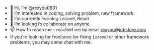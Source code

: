 - 👋 Hi, I’m @rexyou0831
- 👀 I’m interested in coding, solving problem, new framework
- 🌱 I’m currently learning Laravel, React 
- 💞️ I’m looking to collaborate on anyone
- 📫 How to reach me - reached me by email rexyou@jobstore.com
- If you're looking for freelance for fixing Laravel or other framework problems, you may come chat with me.
